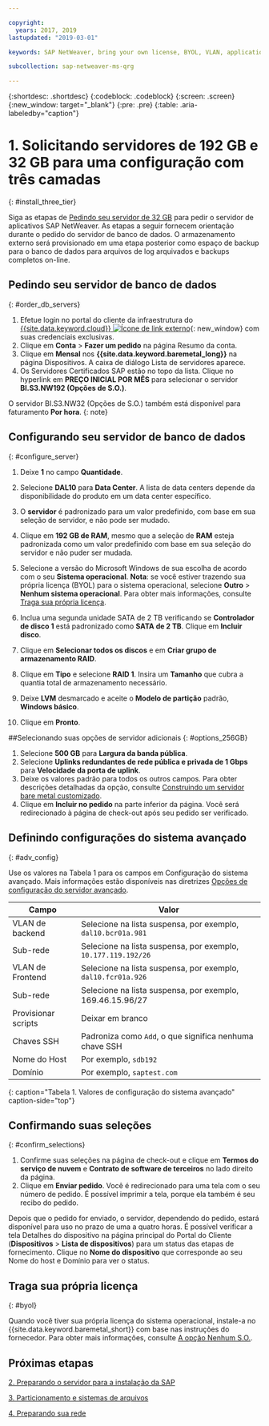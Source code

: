 ```yaml
---

copyright:
  years: 2017, 2019
lastupdated: "2019-03-01"

keywords: SAP NetWeaver, bring your own license, BYOL, VLAN, application server, database server, three-tier, SAP certified servers

subcollection: sap-netweaver-ms-qrg

---
```


{:shortdesc: .shortdesc}
{:codeblock: .codeblock}
{:screen: .screen}
{:new_window: target="_blank"}
{:pre: .pre}
{:table: .aria-labeledby="caption"}

# 1. Solicitando servidores de 192 GB e 32 GB para uma configuração com três camadas
{: #install_three_tier}

Siga as etapas de [Pedindo seu servidor de 32 GB](/docs/infrastructure/sap-netweaver-ms-qrg?topic=sap-netweaver-ms-qrg-install_32GB) para pedir o servidor de aplicativos SAP NetWeaver. As etapas a seguir fornecem orientação durante o pedido do servidor de banco de dados. O armazenamento externo será provisionado em uma etapa posterior como espaço de backup para o banco de dados para arquivos de log arquivados e backups completos on-line.

## Pedindo seu servidor de banco de dados
{: #order_db_servers}

1. Efetue login no portal do cliente da infraestrutura do [{{site.data.keyword.cloud}} ![Ícone de link externo](../icons/launch-glyph.svg "Ícone de link externo")](https://control.softlayer.com){: new_window} com suas credenciais exclusivas.
2. Clique em **Conta** > **Fazer um pedido** na página Resumo da conta.
3. Clique em **Mensal** nos **{{site.data.keyword.baremetal_long}}** na página Dispositivos. A caixa de diálogo Lista de servidores aparece.
4. Os Servidores Certificados SAP estão no topo da lista. Clique no hyperlink em **PREÇO INICIAL POR MÊS** para selecionar o servidor **BI.S3.NW192 (Opções de S.O.)**.

O servidor BI.S3.NW32 (Opções de S.O.) também está disponível para faturamento **Por hora**.
{: note}

## Configurando seu servidor de banco de dados
{: #configure_server}

1. Deixe **1** no campo **Quantidade**.
2. Selecione **DAL10** para **Data Center**. A lista de data centers depende da disponibilidade do produto em um data center específico.
3. O **servidor** é padronizado para um valor predefinido, com base em sua seleção de servidor, e não pode ser mudado.
4. Clique em **192 GB de RAM**, mesmo que a seleção de **RAM** esteja padronizada como um valor predefinido com base em sua seleção do servidor e não puder ser mudada.
5. Selecione a versão do Microsoft Windows de sua escolha de acordo com o seu **Sistema operacional**. **Nota**: se você estiver trazendo sua própria licença (BYOL) para o sistema operacional, selecione **Outro** > **Nenhum sistema operacional**. Para obter mais informações, consulte [Traga sua própria licença](#byol).

6. Inclua uma segunda unidade SATA de 2 TB verificando se **Controlador de disco 1**
está padronizado como **SATA de 2 TB**. Clique em **Incluir disco**.
7. Clique em **Selecionar todos os discos** e em **Criar grupo de armazenamento RAID**.
8. Clique em **Tipo** e selecione **RAID 1**. Insira um **Tamanho** que cubra a quantia total de armazenamento necessário.
9. Deixe **LVM** desmarcado e aceite o **Modelo de partição** padrão, **Windows básico**.
10. Clique em **Pronto**.

##Selecionando suas opções de servidor adicionais
{: #options_256GB}

1. Selecione **500 GB** para **Largura da banda pública**.
2. Selecione **Uplinks redundantes de rede pública e privada de 1 Gbps** para **Velocidade da porta de uplink**.
3. Deixe os valores padrão para todos os outros campos. Para obter descrições detalhadas da opção, consulte [Construindo um servidor bare metal customizado](/docs/bare-metal?topic=bare-metal-ordering-baremetal-server).
4. Clique em **Incluir no pedido** na parte inferior da página. Você será redirecionado à página de check-out após seu pedido ser verificado.

## Definindo configurações do sistema avançado
{: #adv_config}

Use os valores na Tabela 1 para os campos em Configuração do sistema avançado. Mais informações
estão disponíveis nas diretrizes [Opções
de configuração do servidor avançado](/docs/bare-metal?topic=bare-metal-ordering-baremetal-server).

|              Campo               |      Valor                                                           |
| -------------------------------- | -------------------------------------------------------------------- |
|VLAN de backend                      | Selecione na lista suspensa, por exemplo, `dal10.bcr01a.981`      |
|Sub-rede                            | Selecione na lista suspensa, por exemplo, `10.177.119.192/26`     |
|VLAN de Frontend                     | Selecione na lista suspensa, por exemplo, `dal10.fcr01a.926`      |
|Sub-rede                            | Selecione na lista suspensa, por exemplo, 169.46.15.96/27         |
|Provisionar scripts                 | Deixar em branco                                                          |
|Chaves SSH                          | Padroniza como `Add`, o que significa nenhuma chave SSH |
|Nome do Host                          | Por exemplo, `sdb192`                                                |
|Domínio                            | Por exemplo, `saptest.com`                                           |
{: caption="Tabela 1. Valores de configuração do sistema avançado" caption-side="top"}

## Confirmando suas seleções
{: #confirm_selections}

1. Confirme suas seleções na página de check-out e clique em **Termos do serviço de nuvem** e **Contrato de software de terceiros** no lado direito da página.
2. Clique em **Enviar pedido**. Você é redirecionado para uma tela com o seu número de pedido. É possível imprimir a tela, porque ela também é seu recibo do pedido.

Depois que o pedido for enviado, o servidor, dependendo do pedido, estará disponível para uso no prazo de uma a quatro horas. É possível verificar a tela Detalhes do dispositivo na página principal do Portal do Cliente (**Dispositivos** > **Lista de dispositivos**) para um status das etapas de fornecimento. Clique no **Nome do dispositivo** que corresponde ao seu Nome do host e Domínio para ver o status.

## Traga sua própria licença
{: #byol}

Quando você tiver sua própria licença do sistema operacional, instale-a no {{site.data.keyword.baremetal_short}} com base nas instruções do fornecedor. Para obter mais informações, consulte [A opção Nenhum S.O.](/docs/bare-metal?topic=bare-metal-the-no-os-option).

## Próximas etapas

  [2. Preparando o servidor para a instalação da SAP](/docs/infrastructure/sap-netweaver-ms-qrg?topic=sap-netweaver-ms-qrg-prepare_256GB)

  [3. Particionamento e sistemas de arquivos](/docs/infrastructure/sap-netweaver-ms-qrg?topic=sap-netweaver-ms-qrg-3-partitioning-and-file-systems)

  [4. Preparando sua rede](/docs/infrastructure/sap-netweaver-ms-qrg?topic=sap-netweaver-ms-qrg-network)
